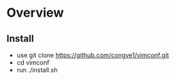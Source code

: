 # Overview

## Install

* use 
  git clone https://github.com/congve1/vimconf.git
* cd vimconf
* run ./install.sh

